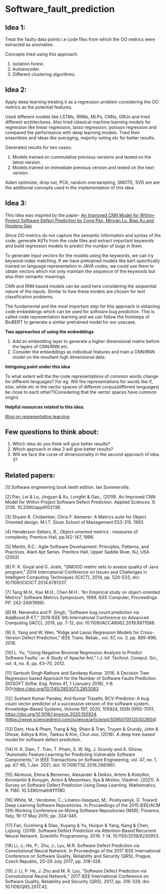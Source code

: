 # Software_fault_prediction

## Idea 1:

Treat the faulty data points i.e code files from which the OO metrics were extracted as anomalies.

Concepts tried using this approach:
1. Isolation forest.
2. Autoencoder.
3. Different clustering algorithms.

## Idea 2:

Apply deep learning treating it as a regression problem considering the OO metrics as the potential features.

Used different models like LSTMs, RNNs, MLPs, CNNs, GRUs and tried different architectures.
Also tried classical machine learning models for regression like linear regression, lasso regression, poisson regression and compared the performance with deep learning models.
Tried their ensembles and ideas like averaging, majority voting etc for better results.

Generated results for two cases:
1. Models trained on cummulative previous versions and tested on the latest version.
2. Models trained on immediate previous version and tested on the next version.

Adam optimizer, drop out, PCA, random oversampling, SMOTE, SVD are are the additional concepts used in the implementation of this idea. 

## Idea 3:

This idea was inspired by the paper- [An Improved CNN Model for Within-Project
Software Defect Prediction by Cong Pan, Minyan Lu, Biao Xu and Houleng Gao](https://www.mdpi.com/2076-3417/9/10/2138)

Since OO metrics do not capture the semantic information and syntax of the code, generate ASTs from the code files and extract important keywords and build regression models to predict the number of bugs in them.

To generate input vectors for the models using the keywords, we can try keyword-index matching. 
If we have pretrained models like bert specifically trained on language representation in JAVA codes, we could use them to obtain vectors which not only maintain the sequence of the keywords but also their semantic meanings.

CNN and RNN based models can be used here considering the sequential nature of the inputs. Similar to how these models are chosen for text classification problems.

The fundamental and the most important step for this approach is obtaining code embeddings which can be used for software bug prediction.
This is called code representation learning and we can follow the footsteps of BioBERT to generate a similar pretrained model for our usecase.

**Two approaches of using the embeddings**
1. Add an embedding layer to generate a higher dimensional matrix before the layers of CNN/RNN etc.
2. Consider the embeddings as individual features and train a CNN/RNN model on the resultant high dimensional data. 

**Intriguing point under this idea**

To what extent will the the code representations of common words change for different languages? For eg. Will the representations for words like if, else, while etc in the vector spaces of different corpus(different languages) be close to each other?(Considering that the vector spaces have common origin)

**Helpful resources related to this idea:**

[
Blog on representation learning](https://medium.com/@aganirbanghosh007/representation-learning-a-review-and-perspectives-ea923618d79c)


## Few questions to think about:
1. Which idea do you think will give better results?
2. Which approach in idea 3 will give better results?
3. Will we face the curse of dimensionality in the second approach of idea 3?

## Related papers:
[1] Software engineering book tenth edition. Ian Sommerville.

[2] Pan, Lei & Lu, Jingyan & Xu, Longfei & Gao,. (2019). An Improved CNN Model for Within-Project Software Defect Prediction. Applied Sciences. 9. 2138. 10.3390/app9102138. 

[3] Shyam R. Chidamber, Chris F. Kemerer: A Metrics suite for Object Oriented design. M.I.T. Sloan School of Management E53-315. 1993.

[4] Henderson-Sellers, B., Object-oriented metrics : measures of complexity, Prentice-Hall, pp.142-147, 1996.

[5]  Martin, R.C.: Agile Software Development: Principles, Patterns, and Practices. Alant Apt Series. Prentice Hall, Upper Saddle River, NJ, USA (2002)

[6] P. K. Goyal and G. Joshi, "QMOOD metric sets to assess quality of Java program," 2014 International Conference on Issues and Challenges in Intelligent Computing Techniques (ICICT), 2014, pp. 520-533, doi: 10.1109/ICICICT.2014.6781337.

[7] Tang M.H., Kao M.H., Chen M.H.: “An Empirical study on object-oriented Metrics” Software Metrics Symposium, 1999. IEEE Computer, Proceedings. PP. 242-249(1999). 

[8] M. Nevendra and P. Singh, "Software bug count prediction via AdaBoost.R-ET," 2019 IEEE 9th International Conference on Advanced Computing (IACC), 2019, pp. 7-12, doi: 10.1109/IACC48062.2019.8971588.

[9] X. Yang and W. Wen, “Ridge and Lasso Regression Models for Cross-Version Defect Prediction,” IEEE Trans. Reliab., vol. 67, no. 3, pp. 885–896, 2018.

[10] L. Yu, “Using Negative Binomial Regression Analysis to Predict Software Faultsௗ: A Study of Apache Ant,” I.J. Inf. Technol. Comput. Sci., vol. 4, no. 8, pp. 63–70, 2012.

[11] Santosh Singh Rathore and Sandeep Kumar. 2016. A Decision Tree Regression based Approach for the Number of Software Faults Prediction. SIGSOFT Softw. Eng. Notes 41, 1 (January 2016), 1–6. DOI:https://doi.org/10.1145/2853073.2853083

[12] Sushant Kumar Pandey, Anil Kumar Tripathi, BCV-Predictor: A bug count vector predictor of a successive version of the software system, Knowledge-Based Systems,
Volume 197, 2020, 105924, ISSN 0950-7051, https://doi.org/10.1016/j.knosys.2020.105924.
(https://www.sciencedirect.com/science/article/pii/S0950705120302604)

[13] Dam, Hoa & Pham, Trang & Ng, Shien & Tran, Truyen & Grundy, John & Ghose, Aditya & Kim, Taeksu & Kim, Chul-Joo. (2018). A deep tree-based model for software defect prediction. 

[14] H. K. Dam, T. Tran, T. Pham, S. W. Ng, J. Grundy and A. Ghose, "Automatic Feature Learning for Predicting Vulnerable Software Components," in IEEE Transactions on Software Engineering, vol. 47, no. 1, pp. 67-85, 1 Jan. 2021, doi: 10.1109/TSE.2018.2881961.

[15] Akimova, Elena & Bersenev, Alexander & Deikov, Artem & Kobylkin, Konstantin & Konygin, Anton & Mezentsev, Ilya & Misilov, Vladimir. (2021). A Survey on Software Defect Prediction Using Deep Learning. Mathematics. 9. 1180. 10.3390/math9111180. 

[16] White, M.; Vendome, C.; Linares-Vasquez, M.; Poshyvanyk, D. Toward Deep Learning Software Repositories. In Proceedings of the 2015 IEEE/ACM 12th Working Conference on Mining Software Repositories (MSR),
Florence, Italy, 16–17 May 2015; pp. 334–345.

[17] Fan, Guisheng & Diao, Xuyang & Yu, Huiqun & Yang, Kang & Chen, Liqiong. (2019). Software Defect Prediction via Attention-Based Recurrent Neural Network. Scientific Programming. 2019. 1-14. 10.1155/2019/6230953. 

[18] Li, J.; He, P.; Zhu, J.; Lyu, M.R. Software Defect Prediction via Convolutional Neural Network. In Proceedings
of the 2017 IEEE International Conference on Software Quality, Reliability and Security (QRS), Prague, Czech Republic, 25–29 July 2017; pp. 318–328.

[19] J. Li, P. He, J. Zhu and M. R. Lyu, "Software Defect Prediction via Convolutional Neural Network," 2017 IEEE International Conference on Software Quality, Reliability and Security (QRS), 2017, pp. 318-328, doi: 10.1109/QRS.2017.42.

